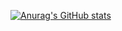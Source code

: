 [![Anurag's GitHub stats](https://github-readme-stats.vercel.app/api?username=ythy&show_icons=true&theme=dark)](https://github.com/anuraghazra/github-readme-stats)
